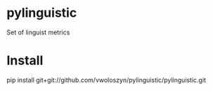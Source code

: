 # pylinguistic
Set of linguist metrics 

# Install
pip install git+git://github.com/vwoloszyn/pylinguistic/pylinguistic.git
